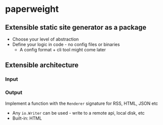 # paperweight

## Extensible static site generator as a package

* Choose your level of abstraction
* Define your logic in code - no config files or binaries
  * A config format + cli tool might come later 
## Extensible architecture
### Input 



### Output

Implement a function with the `Renderer` signature for RSS, HTML, JSON etc
* Any `io.Writer` can be used - write to a remote api, local disk, etc
* Built-in: HTML
